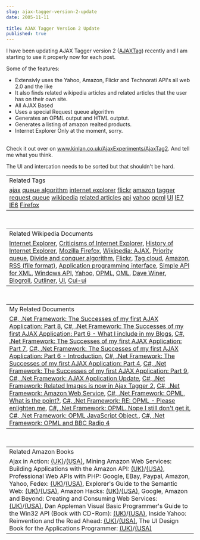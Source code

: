 ```yaml
---
slug: ajax-tagger-version-2-update
date: 2005-11-11
 
title: AJAX Tagger Version 2 Update
published: true
---
```

I have been updating AJAX Tagger version 2 (<a href="http://www.kinlan.co.uk/AjaxExperiments/AjaxTag2">AJAXTag</a>) recently and I am starting to use it properly now for each post.<p />Some of the features:<br /><ul>
<li>Extensivly uses the Yahoo, Amazon, Flickr and Technorati API's all web 2.0 and the like</li>
<li>It also finds related wikipedia articles and related articles that the user has on their own site.</li>
<li>All AJAX Based</li>
<li>Uses a special Request queue algorithm</li>
<li>Generates an OPML output and HTML outptut.</li>
<li>Generates a listing of amazon realted products.</li>
<li>Internet Explorer Only at the moment, sorry.</li>
</ul><br />Check it out over on <a href="http://www.kinlan.co.uk/AjaxExperiments/AjaxTag2">www.kinlan.co.uk/AjaxExperiments/AjaxTag2</a>. And tell me what you think.<p />The UI and intercation needs to be sorted but that shouldn't be hard.<p /><table class="TechnoratiHead TagHeader">
<tr><td>Related Tags</td></tr>
<tr class="Technorati"><td>
<a href="https://paul.kinlan.me/tags/ajax" class="Tag" rel="tag">ajax</a> <a href="https://paul.kinlan.me/tags/queue%20algorithm" class="Tag" rel="tag">queue algorithm</a> <a href="https://paul.kinlan.me/tags/internet%20explorer" class="Tag" rel="tag">internet explorer</a> <a href="https://paul.kinlan.me/tags/flickr" class="Tag" rel="tag">flickr</a> <a href="https://paul.kinlan.me/tags/amazon" class="Tag" rel="tag">amazon</a> <a href="https://paul.kinlan.me/tags/tagger" class="Tag" rel="tag">tagger</a> <a href="https://paul.kinlan.me/tags/request%20queue" class="Tag" rel="tag">request queue</a> <a href="https://paul.kinlan.me/tags/wikipedia" class="Tag" rel="tag">wikipedia</a> <a href="https://paul.kinlan.me/tags/related%20articles" class="Tag" rel="tag">related articles</a> <a href="https://paul.kinlan.me/tags/api" class="Tag" rel="tag">api</a> <a href="https://paul.kinlan.me/tags/yahoo" class="Tag" rel="tag">yahoo</a> <a href="https://paul.kinlan.me/tags/opml" class="Tag" rel="tag">opml</a> <a href="https://paul.kinlan.me/tags/UI" class="Tag" rel="tag">UI</a> <a href="https://paul.kinlan.me/tags/IE7" class="Tag" rel="tag">IE7</a> <a href="https://paul.kinlan.me/tags/IE6" class="Tag" rel="tag">IE6</a> <a href="https://paul.kinlan.me/tags/Firefox" class="Tag" rel="tag">Firefox</a>
</td></tr>
</table><br /><table class="TechnoratiHead TagHeader">
<tr><td>Related Wikipedia Documents</td></tr>
<tr class="Technorati"><td>
<a href="http://en.wikipedia.org/wiki/Internet_Explorer" class="Tag" rel="tag">Internet Explorer</a>, <a href="http://en.wikipedia.org/wiki/Criticisms_of_Internet_Explorer" class="Tag" rel="tag">Criticisms of Internet Explorer</a>, <a href="http://en.wikipedia.org/wiki/History_of_Internet_Explorer" class="Tag" rel="tag">History of Internet Explorer</a>, <a href="http://en.wikipedia.org/wiki/Mozilla_Firefox" class="Tag" rel="tag">Mozilla Firefox</a>, <a href="http://en.wikipedia.org/wiki/AJAX" class="Tag" rel="tag">Wikipedia: AJAX</a>, <a href="http://en.wikipedia.org/wiki/Priority_queue" class="Tag" rel="tag">Priority queue</a>, <a href="http://en.wikipedia.org/wiki/Divide_and_conquer_(computer_science)" class="Tag" rel="tag">Divide and conquer algorithm</a>, <a href="http://en.wikipedia.org/wiki/Flickr" class="Tag" rel="tag">Flickr</a>, <a href="http://en.wikipedia.org/wiki/Tag_cloud" class="Tag" rel="tag">Tag cloud</a>, <a href="http://en.wikipedia.org/wiki/Amazon" class="Tag" rel="tag">Amazon</a>, <a href="http://en.wikipedia.org/wiki/RSS_(protocol)" class="Tag" rel="tag">RSS (file format)</a>, <a href="http://en.wikipedia.org/wiki/API" class="Tag" rel="tag">Application programming interface</a>, <a href="http://en.wikipedia.org/wiki/Simple_API_for_XML" class="Tag" rel="tag">Simple API for XML</a>, <a href="http://en.wikipedia.org/wiki/Win16" class="Tag" rel="tag">Windows API</a>, <a href="http://en.wikipedia.org/wiki/Yahoo" class="Tag" rel="tag">Yahoo</a>, <a href="http://en.wikipedia.org/wiki/OPML" class="Tag" rel="tag">OPML</a>, <a href="http://en.wikipedia.org/wiki/OML" class="Tag" rel="tag">OML</a>, <a href="http://en.wikipedia.org/wiki/Dave_Winer" class="Tag" rel="tag">Dave Winer</a>, <a href="http://en.wikipedia.org/wiki/Blogroll" class="Tag" rel="tag">Blogroll</a>, <a href="http://en.wikipedia.org/wiki/Outliner" class="Tag" rel="tag">Outliner</a>, <a href="http://en.wikipedia.org/wiki/Ui" class="Tag" rel="tag">UI</a>, <a href="http://en.wikipedia.org/wiki/Cui-ui" class="Tag" rel="tag">Cui-ui</a>
</td></tr>
</table><br /><table class="TechnoratiHead TagHeader">
<tr><td>My Related Documents</td></tr>
<tr class="Technorati"><td>
<a href="http://www.kinlan.co.uk/2005/08/successes-of-my-first-ajax_112454500202465084.html" class="Tag" rel="tag">C#, .Net Framework: The Successes of my first AJAX Application: Part 8</a>, <a href="http://www.kinlan.co.uk/2005/08/successes-of-my-first-ajax_112453051414855015.html" class="Tag" rel="tag">C#, .Net Framework: The Successes of my first AJAX Application: Part 6 - What I include in my Blogs</a>, <a href="http://www.kinlan.co.uk/2005/08/successes-of-my-first-ajax_112454053743335049.html" class="Tag" rel="tag">C#, .Net Framework: The Successes of my first AJAX Application: Part 7</a>, <a href="http://www.kinlan.co.uk/2005/08/successes-of-my-first-ajax_112453010776017550.html" class="Tag" rel="tag">C#, .Net Framework: The Successes of my first AJAX Application: Part 6 - Introduction</a>, <a href="http://www.kinlan.co.uk/2005/08/successes-of-my-first-ajax-application_16.html" class="Tag" rel="tag">C#, .Net Framework: The Successes of my first AJAX Application: Part 4</a>, <a href="http://www.kinlan.co.uk/2005/08/successes-of-my-first-ajax_112463384843533219.html" class="Tag" rel="tag">C#, .Net Framework: The Successes of my first AJAX Application: Part 9</a>, <a href="http://www.kinlan.co.uk/2005/08/ajax-application-update_10.html" class="Tag" rel="tag">C#, .Net Framework: AJAX Application Update</a>, <a href="http://www.kinlan.co.uk/2005/10/related-images-is-now-in-ajax-tagger-2.html" class="Tag" rel="tag">C#, .Net Framework: Related Images is now in Ajax Tagger 2</a>, <a href="http://www.kinlan.co.uk/2005/04/amazon-web-service.html" class="Tag" rel="tag">C#, .Net Framework: Amazon Web Service</a>, <a href="http://www.kinlan.co.uk/2005/08/opml-what-is-point.html" class="Tag" rel="tag">C#, .Net Framework: OPML, What is the point?</a>, <a href="http://www.kinlan.co.uk/2005/10/re-opml-please-enlighten-me.html" class="Tag" rel="tag">C#, .Net Framework: RE: OPML - Please enlighten me</a>, <a href="http://www.kinlan.co.uk/2005/09/opml-nope-i-still-dont-get-it.html" class="Tag" rel="tag">C#, .Net Framework: OPML. Nope I still don't get it</a>, <a href="http://www.kinlan.co.uk/2005/10/opml-javascript-object.html" class="Tag" rel="tag">C#, .Net Framework: OPML JavaScript Object.</a>, <a href="http://www.kinlan.co.uk/2005/09/opml-and-bbc-radio-4.html" class="Tag" rel="tag">C#, .Net Framework: OPML and BBC Radio 4</a>
</td></tr>
</table><br /><table class="TechnoratiHead TagHeader">
<tr><td>Related Amazon Books</td></tr>
<tr class="Technorati"><td>Ajax in Action: <a href="http://www.amazon.co.uk/exec/obidos/redirect?tag=cnetfra-21%26link_code=xm2%26camp=2025%26creative=165953%26path=http://www.amazon.co.uk/gp/redirect.html%253fASIN=1932394613%2526tag=cnetfra-21%2526lcode=xm2%2526cID=2025%2526ccmID=165953%2526location=/o/ASIN/1932394613%25253FSubscriptionId=0CM2PVF6VAHJQKW5G782" class="Tag" rel="tag">(UK)</a>/<a href="http://www.amazon.com/exec/obidos/redirect?tag=cnetfra-20%26link_code=xm2%26camp=2025%26creative=165953%26path=http://www.amazon.com/gp/redirect.html%253fASIN=1932394613%2526tag=cnetfra-20%2526lcode=xm2%2526cID=2025%2526ccmID=165953%2526location=/o/ASIN/1932394613%25253FSubscriptionId=0CM2PVF6VAHJQKW5G782" class="Tag" rel="tag">(USA)</a>, Mining Amazon Web Services: Building Applications with the Amazon API: <a href="http://www.amazon.co.uk/exec/obidos/redirect?tag=cnetfra-21%26link_code=xm2%26camp=2025%26creative=165953%26path=http://www.amazon.co.uk/gp/redirect.html%253fASIN=0782143075%2526tag=cnetfra-21%2526lcode=xm2%2526cID=2025%2526ccmID=165953%2526location=/o/ASIN/0782143075%25253FSubscriptionId=0CM2PVF6VAHJQKW5G782" class="Tag" rel="tag">(UK)</a>/<a href="http://www.amazon.com/exec/obidos/redirect?tag=cnetfra-20%26link_code=xm2%26camp=2025%26creative=165953%26path=http://www.amazon.com/gp/redirect.html%253fASIN=0782143075%2526tag=cnetfra-20%2526lcode=xm2%2526cID=2025%2526ccmID=165953%2526location=/o/ASIN/0782143075%25253FSubscriptionId=0CM2PVF6VAHJQKW5G782" class="Tag" rel="tag">(USA)</a>, Professional Web APIs with PHP: Google, EBay, Paypal, Amazon, Yahoo, Fedex: <a href="http://www.amazon.co.uk/exec/obidos/redirect?tag=cnetfra-21%26link_code=xm2%26camp=2025%26creative=165953%26path=http://www.amazon.co.uk/gp/redirect.html%253fASIN=0764589547%2526tag=cnetfra-21%2526lcode=xm2%2526cID=2025%2526ccmID=165953%2526location=/o/ASIN/0764589547%25253FSubscriptionId=0CM2PVF6VAHJQKW5G782" class="Tag" rel="tag">(UK)</a>/<a href="http://www.amazon.com/exec/obidos/redirect?tag=cnetfra-20%26link_code=xm2%26camp=2025%26creative=165953%26path=http://www.amazon.com/gp/redirect.html%253fASIN=0764589547%2526tag=cnetfra-20%2526lcode=xm2%2526cID=2025%2526ccmID=165953%2526location=/o/ASIN/0764589547%25253FSubscriptionId=0CM2PVF6VAHJQKW5G782" class="Tag" rel="tag">(USA)</a>, Explorer's Guide to the Semantic Web: <a href="http://www.amazon.co.uk/exec/obidos/redirect?tag=cnetfra-21%26link_code=xm2%26camp=2025%26creative=165953%26path=http://www.amazon.co.uk/gp/redirect.html%253fASIN=1932394206%2526tag=cnetfra-21%2526lcode=xm2%2526cID=2025%2526ccmID=165953%2526location=/o/ASIN/1932394206%25253FSubscriptionId=0CM2PVF6VAHJQKW5G782" class="Tag" rel="tag">(UK)</a>/<a href="http://www.amazon.com/exec/obidos/redirect?tag=cnetfra-20%26link_code=xm2%26camp=2025%26creative=165953%26path=http://www.amazon.com/gp/redirect.html%253fASIN=1932394206%2526tag=cnetfra-20%2526lcode=xm2%2526cID=2025%2526ccmID=165953%2526location=/o/ASIN/1932394206%25253FSubscriptionId=0CM2PVF6VAHJQKW5G782" class="Tag" rel="tag">(USA)</a>, Amazon Hacks: <a href="http://www.amazon.co.uk/exec/obidos/redirect?tag=cnetfra-21%26link_code=xm2%26camp=2025%26creative=165953%26path=http://www.amazon.co.uk/gp/redirect.html%253fASIN=0596005423%2526tag=cnetfra-21%2526lcode=xm2%2526cID=2025%2526ccmID=165953%2526location=/o/ASIN/0596005423%25253FSubscriptionId=0CM2PVF6VAHJQKW5G782" class="Tag" rel="tag">(UK)</a>/<a href="http://www.amazon.com/exec/obidos/redirect?tag=cnetfra-20%26link_code=xm2%26camp=2025%26creative=165953%26path=http://www.amazon.com/gp/redirect.html%253fASIN=0596005423%2526tag=cnetfra-20%2526lcode=xm2%2526cID=2025%2526ccmID=165953%2526location=/o/ASIN/0596005423%25253FSubscriptionId=0CM2PVF6VAHJQKW5G782" class="Tag" rel="tag">(USA)</a>, Google, Amazon and Beyond: Creating and Consuming Web Services: <a href="http://www.amazon.co.uk/exec/obidos/redirect?tag=cnetfra-21%26link_code=xm2%26camp=2025%26creative=165953%26path=http://www.amazon.co.uk/gp/redirect.html%253fASIN=1590591313%2526tag=cnetfra-21%2526lcode=xm2%2526cID=2025%2526ccmID=165953%2526location=/o/ASIN/1590591313%25253FSubscriptionId=0CM2PVF6VAHJQKW5G782" class="Tag" rel="tag">(UK)</a>/<a href="http://www.amazon.com/exec/obidos/redirect?tag=cnetfra-20%26link_code=xm2%26camp=2025%26creative=165953%26path=http://www.amazon.com/gp/redirect.html%253fASIN=1590591313%2526tag=cnetfra-20%2526lcode=xm2%2526cID=2025%2526ccmID=165953%2526location=/o/ASIN/1590591313%25253FSubscriptionId=0CM2PVF6VAHJQKW5G782" class="Tag" rel="tag">(USA)</a>, Dan Appleman Visual Basic Programmer's Guide to the Win32 API  (Book with CD-Rom): <a href="http://www.amazon.co.uk/exec/obidos/redirect?tag=cnetfra-21%26link_code=xm2%26camp=2025%26creative=165953%26path=http://www.amazon.co.uk/gp/redirect.html%253fASIN=0672315904%2526tag=cnetfra-21%2526lcode=xm2%2526cID=2025%2526ccmID=165953%2526location=/o/ASIN/0672315904%25253FSubscriptionId=0CM2PVF6VAHJQKW5G782" class="Tag" rel="tag">(UK)</a>/<a href="http://www.amazon.com/exec/obidos/redirect?tag=cnetfra-20%26link_code=xm2%26camp=2025%26creative=165953%26path=http://www.amazon.com/gp/redirect.html%253fASIN=0672315904%2526tag=cnetfra-20%2526lcode=xm2%2526cID=2025%2526ccmID=165953%2526location=/o/ASIN/0672315904%25253FSubscriptionId=0CM2PVF6VAHJQKW5G782" class="Tag" rel="tag">(USA)</a>, Inside Yahoo: Reinvention and the Road Ahead: <a href="http://www.amazon.co.uk/exec/obidos/redirect?tag=cnetfra-21%26link_code=xm2%26camp=2025%26creative=165953%26path=http://www.amazon.co.uk/gp/redirect.html%253fASIN=0471007935%2526tag=cnetfra-21%2526lcode=xm2%2526cID=2025%2526ccmID=165953%2526location=/o/ASIN/0471007935%25253FSubscriptionId=0CM2PVF6VAHJQKW5G782" class="Tag" rel="tag">(UK)</a>/<a href="http://www.amazon.com/exec/obidos/redirect?tag=cnetfra-20%26link_code=xm2%26camp=2025%26creative=165953%26path=http://www.amazon.com/gp/redirect.html%253fASIN=0471007935%2526tag=cnetfra-20%2526lcode=xm2%2526cID=2025%2526ccmID=165953%2526location=/o/ASIN/0471007935%25253FSubscriptionId=0CM2PVF6VAHJQKW5G782" class="Tag" rel="tag">(USA)</a>, The UI Design Book for the Applications Programmer: <a href="http://www.amazon.co.uk/exec/obidos/redirect?tag=cnetfra-21%26link_code=xm2%26camp=2025%26creative=165953%26path=http://www.amazon.co.uk/gp/redirect.html%253fASIN=0471953717%2526tag=cnetfra-21%2526lcode=xm2%2526cID=2025%2526ccmID=165953%2526location=/o/ASIN/0471953717%25253FSubscriptionId=0CM2PVF6VAHJQKW5G782" class="Tag" rel="tag">(UK)</a>/<a href="http://www.amazon.com/exec/obidos/redirect?tag=cnetfra-20%26link_code=xm2%26camp=2025%26creative=165953%26path=http://www.amazon.com/gp/redirect.html%253fASIN=0471953717%2526tag=cnetfra-20%2526lcode=xm2%2526cID=2025%2526ccmID=165953%2526location=/o/ASIN/0471953717%25253FSubscriptionId=0CM2PVF6VAHJQKW5G782" class="Tag" rel="tag">(USA)</a>
</td></tr>
</table><div class="blogger-post-footer"><img class="posterous_download_image" src="https://blogger.googleusercontent.com/tracker/8109338-113175015015619484?l=www.kinlan.co.uk%2Findex.html" height="1" alt="" width="1" /></div>

